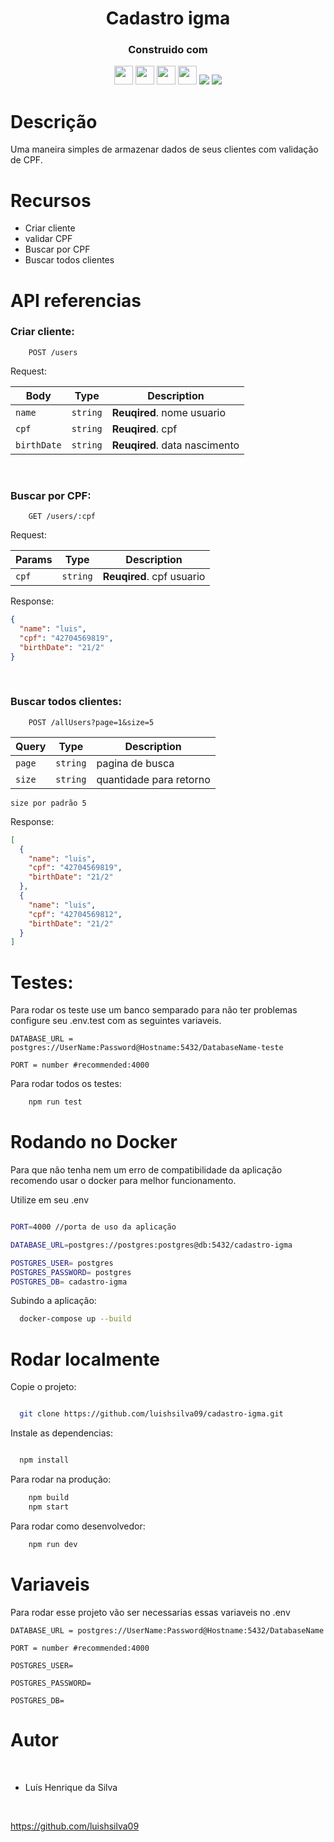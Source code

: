 <h1 align="center">Cadastro igma</h1>

<div align="center">
  <h3>Construido com</h3>
  <img src="https://img.shields.io/badge/PostgreSQL-316192?style=for-the-badge&logo=postgresql&logoColor=white" height="30px"/>
  <img src="https://img.shields.io/badge/TypeScript-007ACC?style=for-the-badge&logo=typescript&logoColor=white" height="30px"/>
 <img src="https://img.shields.io/badge/Node.js-43853D?style=for-the-badge&logo=node.js&logoColor=white" height="30px"/>  
  <img src="https://img.shields.io/badge/Express.js-404D59?style=for-the-badge&logo=express.js&logoColor=white" height="30px"/>
  <img src="https://img.shields.io/badge/Prisma-3982CE?style=for-the-badge&logo=Prisma&logoColor=white" heigth="30px">
  <img src="https://img.shields.io/badge/Jest-323330?style=for-the-badge&logo=Jest&logoColor=white">
  
  <!--  Badges  source:  https://dev.to/envoy_/150-badges-for-github-pnk  -->
</div>

# Descrição

Uma maneira simples de armazenar dados de seus clientes com validação de CPF.

# Recursos

- Criar cliente
- validar CPF
- Buscar por CPF
- Buscar todos clientes

# API referencias

### Criar cliente:

```http
    POST /users
```

Request:

| Body        | Type     | Description                   |
| ----------- | -------- | ----------------------------- |
| `name`      | `string` | **Reuqired**. nome usuario    |
| `cpf`       | `string` | **Reuqired**. cpf             |
| `birthDate` | `string` | **Reuqired**. data nascimento |

</br>

### Buscar por CPF:

```http
    GET /users/:cpf
```

Request:

| Params | Type     | Description               |
| ------ | -------- | ------------------------- |
| `cpf`  | `string` | **Reuqired**. cpf usuario |

Response:

```json
{
  "name": "luis",
  "cpf": "42704569819",
  "birthDate": "21/2"
}
```

<br>

### Buscar todos clientes:

```http
    POST /allUsers?page=1&size=5
```

| Query  | Type     | Description             |
| ------ | -------- | ----------------------- |
| `page` | `string` | pagina de busca         |
| `size` | `string` | quantidade para retorno |

`size por padrão 5`

Response:

```json
[
  {
    "name": "luis",
    "cpf": "42704569819",
    "birthDate": "21/2"
  },
  {
    "name": "luis",
    "cpf": "42704569812",
    "birthDate": "21/2"
  }
]
```

# Testes:

Para rodar os teste use um banco semparado para não ter problemas configure seu .env.test com as seguintes variaveis.

`DATABASE_URL = postgres://UserName:Password@Hostname:5432/DatabaseName-teste`

`PORT = number #recommended:4000`

Para rodar todos os testes:

```bash
    npm run test
```

# Rodando no Docker

Para que não tenha nem um erro de compatibilidade da aplicação recomendo usar o docker para melhor funcionamento.

Utilize em seu .env

```bash

PORT=4000 //porta de uso da aplicação

DATABASE_URL=postgres://postgres:postgres@db:5432/cadastro-igma

POSTGRES_USER= postgres
POSTGRES_PASSWORD= postgres
POSTGRES_DB= cadastro-igma
```

Subindo a aplicação:

```bash
  docker-compose up --build
```

# Rodar localmente

Copie o projeto:

```bash

  git clone https://github.com/luishsilva09/cadastro-igma.git

```

Instale as dependencias:

```bash

  npm install

```

Para rodar na produção:

```bash
    npm build
    npm start
```

Para rodar como desenvolvedor:

```bash
    npm run dev
```

# Variaveis

Para rodar esse projeto vão ser necessarias essas variaveis no .env

`DATABASE_URL = postgres://UserName:Password@Hostname:5432/DatabaseName`

`PORT = number #recommended:4000`

`POSTGRES_USER=`

`POSTGRES_PASSWORD=`

`POSTGRES_DB=`

# Autor

​

- Luís Henrique da Silva

​

https://github.com/luishsilva09
